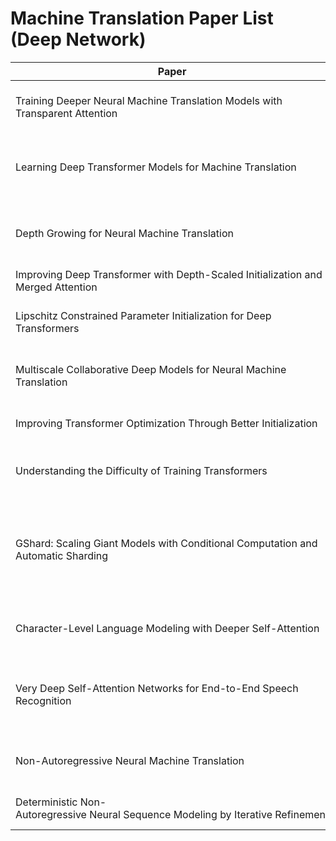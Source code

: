 # Machine Translation Paper List (Deep Network)

| Paper                                                        | Authors                                                      | Venue      | Link                                                    |
| ------------------------------------------------------------ | ------------------------------------------------------------ | ---------- | ------------------------------------------------------- |
| Training Deeper Neural Machine Translation Models with Transparent Attention | *Ankur Bapna, Mia Chen, Orhan Firat, Yuan Cao, Yonghui Wu*   | EMNLP-2018 | https://www.aclweb.org/anthology/D18-1338               |
| Learning Deep Transformer Models for Machine Translation     | *Qiang Wang, Bei Li, Tong Xiao, Jingbo Zhu, Changliang Li, Derek F. Wong, Lidia S. Chao* | ACL-2019   | https://arxiv.org/pdf/1906.01787.pdf                    |
| Depth Growing for Neural Machine Translation                 | *Lijun Wu, Yiren Wang, Yingce Xia, Fei Tian, Fei Gao, Tao Qin, Jianhuang Lai, Tie-Yan Liu* | ACL-2019   | https://www.aclweb.org/anthology/P19-1558.pdf           |
| Improving Deep Transformer with Depth-Scaled Initialization and Merged Attention | *Biao Zhang, Ivan Titov, Rico Sennrich*                      | EMNLP-2019 | https://www.aclweb.org/anthology/D19-1083.pdf           |
| Lipschitz Constrained Parameter Initialization for Deep Transformers | *Hongfei Xu, Qiuhui Liu, Josef van Genabith, Deyi Xiong, Jingyi Zhang* | ACL-2020   | https://www.aclweb.org/anthology/2020.acl-main.38.pdf   |
| Multiscale Collaborative Deep Models for Neural Machine Translation | *Xiangpeng Wei, Heng Yu, Yue Hu, Yue Zhang, Rongxiang Weng, Weihua Luo* | ACL-2020   | https://www.aclweb.org/anthology/2020.acl-main.40.pdf   |
| Improving Transformer Optimization Through Better Initialization | *Xiao Shi Huang, Felipe Perez, Jimmy Ba, Maksims Volkovs*    | ICML-2020  | http://www.cs.toronto.edu/~mvolkovs/ICML2020_tfixup.pdf |
| Understanding the Difficulty of Training Transformers        | *Liyuan Liu, Xiaodong Liu, Jianfeng Gao, Weizhu Chen, JIawei Han* | arXiv      | https://arxiv.org/pdf/2004.08249.pdf                    |
| GShard: Scaling Giant Models with Conditional Computation and Automatic Sharding | *Dmitry Lepikhin, HyoukJoong Lee, Yuanzhong Xu, Dehao Chen, Orhan Firat, Yanping Huang, Maxim Krikun, Noam Shazeer, Zhifeng Chen* | arXiv      | https://arxiv.org/pdf/2006.16668.pdf                    |
| Character-Level Language Modeling with Deeper Self-Attention | *Rami Al-Rfou, Dokook Choe, Noah Constant, Mandy Guo, Llion Jones* | CoRR       | https://arxiv.org/abs/1808.04444                        |
| Very Deep Self-Attention Networks for End-to-End Speech Recognition | *Ngoc-Quan Pham, Thai-Son Nguyen, Jan Niehues, Markus Muller, Sebastian Stuker, Alexander Waibel* | CoRR       | https://arxiv.org/abs/1904.13377                        |
| Non-Autoregressive Neural Machine Translation | *Jiatao Gu, James Bradbury, Caiming Xiong, Victor O. K. Li, Richard Socher*   | ICLR-2018 |  https://arxiv.org/abs/1711.02281            |
| Deterministic Non-Autoregressive Neural Sequence Modeling by Iterative Refinement | *Jason Lee, Elman Mansimov, Kyunghyun Cho*   | EMNLP-2018 | https://doi.org/10.18653/v1/d18-1149            |